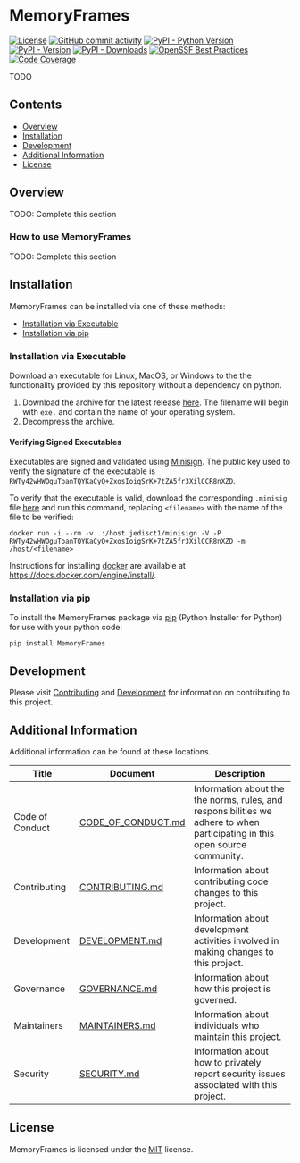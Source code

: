 # MemoryFrames

<!-- BEGIN: Exclude Package -->
<!-- [BEGIN] Badges -->
[![License](https://img.shields.io/github/license/davidbrownell/MemoryFrames?color=dark-green)](https://github.com/davidbrownell/MemoryFrames/blob/master/LICENSE.txt)
[![GitHub commit activity](https://img.shields.io/github/commit-activity/y/davidbrownell/MemoryFrames?color=dark-green)](https://github.com/davidbrownell/MemoryFrames/commits/main/)
[![PyPI - Python Version](https://img.shields.io/pypi/pyversions/MemoryFrames?color=dark-green)](https://pypi.org/project/MemoryFrames/)
[![PyPI - Version](https://img.shields.io/pypi/v/MemoryFrames?color=dark-green)](https://pypi.org/project/MemoryFrames/)
[![PyPI - Downloads](https://img.shields.io/pypi/dm/memoryframes)](https://pypistats.org/packages/memoryframes)
[![OpenSSF Best Practices](https://www.bestpractices.dev/projects/9254/badge)](https://www.bestpractices.dev/projects/9254)
[![Code Coverage](https://img.shields.io/endpoint?url=https://gist.githubusercontent.com/davidbrownell/f15146b1b8fdc0a5d45ac0eb786a84f7/raw/MemoryFrames_coverage.json)](https://github.com/davidbrownell/MemoryFrames/actions)
<!-- [END] Badges -->
<!-- END: Exclude Package -->

TODO

<!-- BEGIN: Exclude Package -->
## Contents
- [Overview](#overview)
- [Installation](#installation)
- [Development](#development)
- [Additional Information](#additional-information)
- [License](#license)
<!-- END: Exclude Package -->

## Overview
TODO: Complete this section

### How to use MemoryFrames
TODO: Complete this section

<!-- BEGIN: Exclude Package -->
## Installation
<!-- [BEGIN] Installation -->
MemoryFrames can be installed via one of these methods:

- [Installation via Executable](#installation-via-executable)
- [Installation via pip](#installation-via-pip)

### Installation via Executable
Download an executable for Linux, MacOS, or Windows to the the functionality provided by this repository without a dependency on python.

1. Download the archive for the latest release [here](https://github.com/davidbrownell/MemoryFrames/releases/latest). The filename will begin with `exe.` and contain the name of your operating system.
2. Decompress the archive.

#### Verifying Signed Executables
Executables are signed and validated using [Minisign](https://jedisct1.github.io/minisign/). The public key used to verify the signature of the executable is `RWTy42wHWOguToanTQYKaCyQ+ZxosIoigSrK+7tZA5fr3XilCCR8nXZD`.

To verify that the executable is valid, download the corresponding `.minisig` file [here](https://github.com/davidbrownell/MemoryFrames/releases/latest) and run this command, replacing `<filename>` with the name of the file to be verified:

`docker run -i --rm -v .:/host jedisct1/minisign -V -P RWTy42wHWOguToanTQYKaCyQ+ZxosIoigSrK+7tZA5fr3XilCCR8nXZD -m /host/<filename>`

Instructions for installing [docker](https://docker.com) are available at https://docs.docker.com/engine/install/.

### Installation via pip
To install the MemoryFrames package via [pip](https://pip.pypa.io/en/stable/) (Python Installer for Python) for use with your python code:

`pip install MemoryFrames`

<!-- [END] Installation -->

## Development
<!-- [BEGIN] Development -->
Please visit [Contributing](https://github.com/davidbrownell/MemoryFrames/blob/main/CONTRIBUTING.md) and [Development](https://github.com/davidbrownell/MemoryFrames/blob/main/DEVELOPMENT.md) for information on contributing to this project.<!-- [END] Development -->

<!-- END: Exclude Package -->

## Additional Information
Additional information can be found at these locations.

<!-- [BEGIN] Additional Information -->
| Title | Document | Description |
| --- | --- | --- |
| Code of Conduct | [CODE_OF_CONDUCT.md](https://github.com/davidbrownell/MemoryFrames/blob/main/CODE_OF_CONDUCT.md) | Information about the the norms, rules, and responsibilities we adhere to when participating in this open source community. |
| Contributing | [CONTRIBUTING.md](https://github.com/davidbrownell/MemoryFrames/blob/main/CONTRIBUTING.md) | Information about contributing code changes to this project. |
| Development | [DEVELOPMENT.md](https://github.com/davidbrownell/MemoryFrames/blob/main/DEVELOPMENT.md) | Information about development activities involved in making changes to this project. |
| Governance | [GOVERNANCE.md](https://github.com/davidbrownell/MemoryFrames/blob/main/GOVERNANCE.md) | Information about how this project is governed. |
| Maintainers | [MAINTAINERS.md](https://github.com/davidbrownell/MemoryFrames/blob/main/MAINTAINERS.md) | Information about individuals who maintain this project. |
| Security | [SECURITY.md](https://github.com/davidbrownell/MemoryFrames/blob/main/SECURITY.md) | Information about how to privately report security issues associated with this project. |
<!-- [END] Additional Information -->

## License

MemoryFrames is licensed under the <a href="https://choosealicense.com/licenses/mit/" target="_blank">MIT</a> license.
